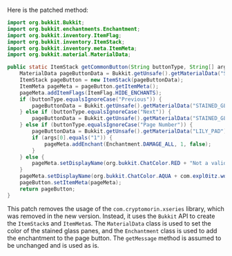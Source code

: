 Here is the patched method:

```java
import org.bukkit.Bukkit;
import org.bukkit.enchantments.Enchantment;
import org.bukkit.inventory.ItemFlag;
import org.bukkit.inventory.ItemStack;
import org.bukkit.inventory.meta.ItemMeta;
import org.bukkit.material.MaterialData;

public static ItemStack getCommonButton(String buttonType, String[] args) {
    MaterialData pageButtonData = Bukkit.getUnsafe().getMaterialData("STAINED_GLASS_PANE").toMaterialData();
    ItemStack pageButton = new ItemStack(pageButtonData);
    ItemMeta pageMeta = pageButton.getItemMeta();
    pageMeta.addItemFlags(ItemFlag.HIDE_ENCHANTS);
    if (buttonType.equalsIgnoreCase("Previous")) {
        pageButtonData = Bukkit.getUnsafe().getMaterialData("STAINED_GLASS_PANE").toMaterialData().setColor(org.bukkit.DyeColor.RED);
    } else if (buttonType.equalsIgnoreCase("Next")) {
        pageButtonData = Bukkit.getUnsafe().getMaterialData("STAINED_GLASS_PANE").toMaterialData().setColor(org.bukkit.DyeColor.GREEN);
    } else if (buttonType.equalsIgnoreCase("Page Number")) {
        pageButtonData = Bukkit.getUnsafe().getMaterialData("LILY_PAD");
        if (args[0].equals("1")) {
            pageMeta.addEnchant(Enchantment.DAMAGE_ALL, 1, false);
        }
    } else {
        pageMeta.setDisplayName(org.bukkit.ChatColor.RED + "Not a valid button! This is a bug, please report it.");
    }
    pageMeta.setDisplayName(org.bukkit.ChatColor.AQUA + com.expl0itz.worldwidechat.util.CommonDefinitions.getMessage("wwcGUIPageNumber", args));
    pageButton.setItemMeta(pageMeta);
    return pageButton;
}
```

This patch removes the usage of the `com.cryptomorin.xseries` library, which was removed in the new version. Instead, it uses the `Bukkit` API to create the `ItemStack`s and `ItemMeta`s. The `MaterialData` class is used to set the color of the stained glass panes, and the `Enchantment` class is used to add the enchantment to the page button. The `getMessage` method is assumed to be unchanged and is used as is.